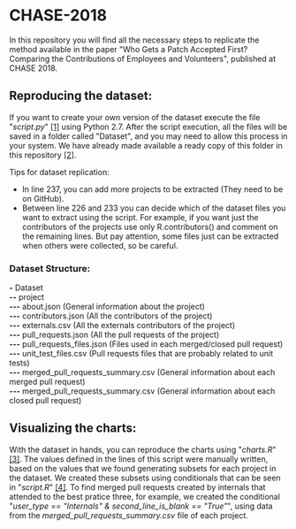 # CHASE-2018
In this repository you will find all the necessary steps to replicate the method available in the paper "Who Gets a Patch Accepted First? Comparing the Contributions of Employees and Volunteers", published at CHASE 2018. 

## Reproducing the dataset:
If you want to create your own version of the dataset execute the file "<i>script.py</i>" [[1]](https://github.com/fronchetti/CHASE-2018/blob/master/script.py) using Python 2.7. After the script execution, all the files will be saved in a folder called "Dataset", and you may need to allow this process in your system. We have already made available a ready copy of this folder in this repository [[2]](https://github.com/fronchetti/CHASE-2018/tree/master/Dataset).

Tips for dataset replication:
* In line 237, you can add more projects to be extracted (They need to be on GitHub).
* Between line 226 and 233 you can decide which of the dataset files you want to extract using the script. For example, if you want just the contributors of the projects use only R.contributors() and comment on the remaining lines. But pay attention, some files just can be extracted when others were collected, so be careful.

### Dataset Structure:
<b>-</b> Dataset <br>
<b>--</b> project <br>
<b>---</b> about.json (General information about the project) <br>
<b>---</b> contributors.json (All the contributors of the project) <br>
<b>---</b> externals.csv (All the externals contributors of the project) <br>
<b>---</b> pull_requests.json (All the pull requests of the project) <br>
<b>---</b> pull_requests_files.json (Files used in each merged/closed pull request) <br>
<b>---</b> unit_test_files.csv (Pull requests files that are probably related to unit tests) <br>
<b>---</b> merged_pull_requests_summary.csv (General information about each merged pull request) <br>
<b>---</b> merged_pull_requests_summary.csv (General information about each closed pull request) <br>


## Visualizing the charts:
With the dataset in hands, you can reproduce the charts using "<i>charts.R</i>" [[3]](https://github.com/fronchetti/CHASE-2018/blob/master/charts.R). The values defined in the lines of this script were manually written, based on the values that we found generating subsets for each project in the dataset. We created these subsets using conditionals that can be seen in "<i>script.R</i>" [[4]](https://github.com/fronchetti/CHASE-2018/blob/master/script.R). To find merged pull requests created by internals that attended to the best pratice three, for example, we created the conditional "<i>user_type == "Internals" & second_line_is_blank == "True"</i>", using data from the <i>merged_pull_requests_summary.csv</i> file of each project.
